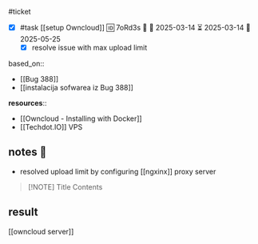 #ticket 

- [x] #task [[setup Owncloud]] 🆔 7oRd3s 🔼 🛫 2025-03-14 ⏳ 2025-03-14 📅 2025-05-25
	- [x] resolve issue with max upload limit

based_on::
- [[Bug 388]]
- [[instalacija sofwarea iz Bug 388]]

**resources**::
- [[Owncloud - Installing with Docker]]
- [[Techdot.IO]] VPS

## notes 📔

- resolved upload limit by configuring [[ngxinx]] proxy server

> [!NOTE] Title
> Contents

## result

[[owncloud server]]
